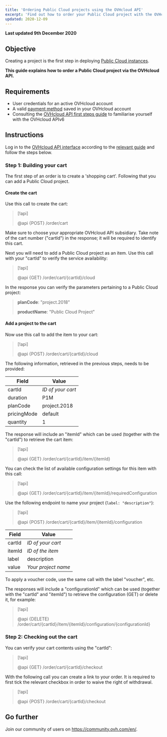 ```yaml
---
title: 'Ordering Public Cloud projects using the OVHcloud API'
excerpt: 'Find out how to order your Public Cloud project with the OVHcloud API'
updated: 2020-12-09
---
```


**Last updated 9th December 2020**

## Objective

Creating a project is the first step in deploying [Public Cloud instances](https://www.ovhcloud.com/en-sg/public-cloud/).

**This guide explains how to order a Public Cloud project via the OVHcloud API.**

## Requirements

- User credentials for an active OVHcloud account
- A valid [payment method](/pages/account/billing/manage-payment-methods) saved in your OVHcloud account
- Consulting the [OVHcloud API first steps guide](/pages/account/api/first-steps) to familiarise yourself with the OVHcloud APIv6

## Instructions

Log in to the [OVHcloud API interface](https://ca.api.ovh.com/) according to the [relevant guide](/pages/account/api/first-steps) and follow the steps below.

### Step 1: Building your cart

The first step of an order is to create a 'shopping cart'. Following that you can add a Public Cloud project.

#### Create the cart

Use this call to create the cart:

> [!api]
>
> @api {POST} /order/cart
>

Make sure to choose your appropriate OVHcloud API subsidiary. Take note of the cart number ("cartId") in the response; it will be required to identify this cart.

Next you will need to add a Public Cloud project as an item. Use this call with your "cartId" to verify the service availability:

> [!api]
>
> @api {GET} /order/cart/{cartId}/cloud
>

In the response you can verify the parameters pertaining to a Public Cloud project:

>
>**planCode**: "project.2018"
>
>**productName**: "Public Cloud Project"
>

#### Add a project to the cart

Now use this call to add the item to your cart:

> [!api]
>
> @api {POST} /order/cart/{cartId}/cloud
>

The following information, retrieved in the previous steps, needs to be provided:

|Field|Value|
|---|---| 
|cartId|*ID of your cart*|
|duration|P1M|
|planCode|project.2018|
|pricingMode|default|
|quantity|1|

The response will include an "itemId" which can be used (together with the "cartId") to retrieve the cart item:

> [!api]
>
> @api {GET} /order/cart/{cartId}/item/{itemId}
>

You can check the list of available configuration settings for this item with this call:

> [!api]
>
> @api {GET} /order/cart/{cartId}/item/{itemId}/requiredConfiguration
>

Use the following endpoint to name your project (`label: "description"`):

> [!api]
>
> @api {POST} /order/cart/{cartId}/item/{itemId}/configuration
>

|Field|Value|
|---|---| 
|cartId|*ID of your cart*|
|itemId|*ID of the item*|
|label|description|
|value|*Your project name*|

To apply a voucher code, use the same call with the label "voucher", etc.

The responses will include a "configurationId" which can be used (together with the "cartId" and "itemId") to retrieve the configuration (GET) or delete it, for example:

> [!api]
>
> @api {DELETE} /order/cart/{cartId}/item/{itemId}/configuration/{configurationId}
>


### Step 2: Checking out the cart

You can verify your cart contents using the "cartId":

> [!api]
>
> @api {GET} /order/cart/{cartId}/checkout
>

With the following call you can create a link to your order. It is required to first tick the relevant checkbox in order to waive the right of withdrawal.

> [!api]
>
> @api {POST} /order/cart/{cartId}/checkout
>


## Go further

Join our community of users on <https://community.ovh.com/en/>.
